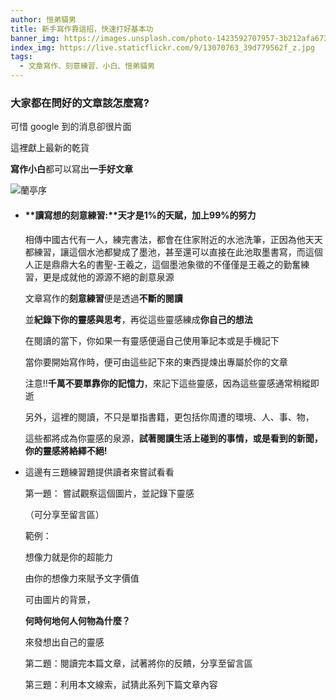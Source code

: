 ```yaml
---
author: 愷弟貓男
title: 新手寫作靠這招，快速打好基本功
banner_img: https://images.unsplash.com/photo-1423592707957-3b212afa6733?ixlib=rb-1.2.1&ixid=MnwxMjA3fDB8MHxwaG90by1wYWdlfHx8fGVufDB8fHx8&auto=format&fit=crop&w=1332&q=80
index_img: https://live.staticflickr.com/9/13070763_39d779562f_z.jpg
tags:
  - 文章寫作、刻意練習、小白、愷弟貓男
---
```

<!--StartFragment-->

### 大家都在問好的文章該怎麼寫?

可惜 google 到的消息卻很片面

這裡獻上最新的乾貨

**寫作小白**都可以寫出**一手好文章**

![蘭亭序](https://live.staticflickr.com/9/13070763_39d779562f_z.jpg "Chinese Text")

* <!--StartFragment-->

  #### **讀寫想的刻意練習:**天才是1%的天賦，加上99%的努力



  相傳中國古代有一人，練完書法，都會在住家附近的水池洗筆，正因為他天天都練習，讓這個水池都變成了墨池，甚至還可以直接在此池取墨書寫，而這個人正是鼎鼎大名的書聖-王羲之，這個墨池象徵的不僅僅是王羲之的勤奮練習，更是成就他的源源不絕的創意泉源



  文章寫作的<span class="Focus">**刻意練習**</span>便是透過<span class="Focus">**不斷的閱讀</span>**

  並<span class="Focus">**紀錄下你的靈感與思考**</span>，再從這些靈感練成<span class="Focus">**你自己的想法</span>**

  在閱讀的當下，你如果一有靈感便逼自己使用筆記本或是手機記下

  當你要開始寫作時，便可由這些記下來的東西提煉出專屬於你的文章

  注意!!<span class="Focus">**千萬不要單靠你的記憶力</span>**，來記下這些靈感，因為這些靈感通常稍縱即逝

  另外，這裡的閱讀，不只是單指書籍，更包括你周遭的環境、人、事、物，

  這些都將成為你靈感的泉源，**試著閱讀生活上碰到的事情，或是看到的新聞，你的靈感將絡繹不絕!**
* <!--StartFragment-->

  這邊有三題練習題提供讀者來嘗試看看

  第一題： 嘗試觀察這個圖片，並記錄下靈感

  （可分享至留言區）



  範例：

  想像力就是你的超能力

  由你的想像力來賦予文字價值

  可由圖片的背景，

  <span class="Focus">**何時何地何人何物為什麼？</span>**

  來發想出自己的靈感



  第二題：閱讀完本篇文章，試著將你的反饋，分享至留言區

  第三題：利用本文線索，試猜此系列下篇文章內容



  <!--EndFragment-->

  <!--EndFragment-->

<!--EndFragment-->